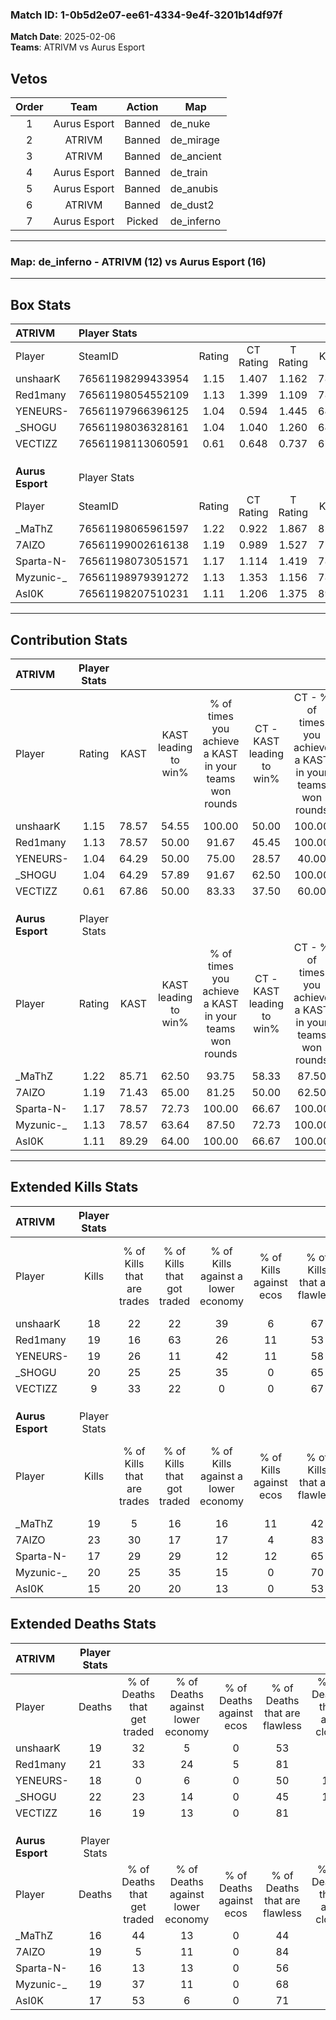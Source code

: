### Match ID: 1-0b5d2e07-ee61-4334-9e4f-3201b14df97f  
**Match Date**: 2025-02-06  
**Teams**: ATRIVM vs Aurus Esport  

## Vetos  

| Order | Team | Action | Map |
| :---: | :--: | :----: | --- |
| 1 | Aurus Esport | Banned | de_nuke |
| 2 | ATRIVM | Banned | de_mirage |
| 3 | ATRIVM | Banned | de_ancient |
| 4 | Aurus Esport | Banned | de_train |
| 5 | Aurus Esport | Banned | de_anubis |
| 6 | ATRIVM | Banned | de_dust2 |
| 7 | Aurus Esport | Picked | de_inferno |

---  

### **Map**: de_inferno - ATRIVM (12) vs Aurus Esport (16)  
---  

## Box Stats  

| **ATRIVM**       | Player Stats      |        |           |          |       |      |       |         |        |      |     |
| :- | :- | :-: | :-: | :-: | :-: | :-: | :-: | :-: | :-: | :-: | :-: |
| Player           | SteamID           | Rating | CT Rating | T Rating | KAST  | ADR  | Kills | Assists | Deaths | K/D  | HS% |
| unshaarK         | 76561198299433954 |  1.15  |   1.407   |  1.162   | 78.57 | 92.3 |  18   |    7    |   19   | 0.95 | 38  |
| Red1many         | 76561198054552109 |  1.13  |   1.399   |  1.109   | 78.57 | 86.1 |  19   |    9    |   21   | 0.90 | 68  |
| YENEURS-         | 76561197966396125 |  1.04  |   0.594   |  1.445   | 64.29 | 78.1 |  19   |    5    |   18   | 1.06 | 42  |
| _SHOGU           | 76561198036328161 |  1.04  |   1.040   |  1.260   | 64.29 | 89.3 |  20   |    6    |   22   | 0.91 | 60  |
| VECTIZZ          | 76561198113060591 |  0.61  |   0.648   |  0.737   | 67.86 | 23.0 |   9   |    2    |   16   | 0.56 |  0  |
|                  |                   |        |           |          |       |      |       |         |        |      |     |
|                  |                   |        |           |          |       |      |       |         |        |      |     |
|                  |                   |        |           |          |       |      |       |         |        |      |     |
| **Aurus Esport** | Player Stats      |        |           |          |       |      |       |         |        |      |     |
| Player           | SteamID           | Rating | CT Rating | T Rating | KAST  | ADR  | Kills | Assists | Deaths | K/D  | HS% |
| _MaThZ           | 76561198065961597 |  1.22  |   0.922   |  1.867   | 85.71 | 71.7 |  19   |    5    |   16   | 1.19 | 36  |
| 7AIZO            | 76561199002616138 |  1.19  |   0.989   |  1.527   | 71.43 | 71.3 |  23   |    9    |   19   | 1.21 | 43  |
| Sparta-N-        | 76561198073051571 |  1.17  |   1.114   |  1.419   | 78.57 | 84.1 |  17   |   14    |   16   | 1.06 | 58  |
| Myzunic-_        | 76561198979391272 |  1.13  |   1.353   |  1.156   | 78.57 | 64.0 |  20   |    9    |   19   | 1.05 | 75  |
| AsI0K            | 76561198207510231 |  1.11  |   1.206   |  1.375   | 89.29 | 72.0 |  15   |    8    |   17   | 0.88 | 80  |
---  

## Contribution Stats  

| **ATRIVM**       | Player Stats |       |                      |                                                        |                           |                                                             |                          |                                                            |
| :- | :-: | :-: | :-: | :-: | :-: | :-: | :-: | :-: |
| Player           |    Rating    | KAST  | KAST leading to win% | % of times you achieve a KAST in your teams won rounds | CT - KAST leading to win% | CT - % of times you achieve a KAST in your teams won rounds | T - KAST leading to win% | T - % of times you achieve a KAST in your teams won rounds |
| unshaarK         |     1.15     | 78.57 |        54.55         |                         100.00                         |           50.00           |                           100.00                            |          58.33           |                           100.00                           |
| Red1many         |     1.13     | 78.57 |        50.00         |                         91.67                          |           45.45           |                           100.00                            |          54.55           |                           85.71                            |
| YENEURS-         |     1.04     | 64.29 |        50.00         |                         75.00                          |           28.57           |                            40.00                            |          63.64           |                           100.00                           |
| _SHOGU           |     1.04     | 64.29 |        57.89         |                         91.67                          |           62.50           |                           100.00                            |          54.55           |                           85.71                            |
| VECTIZZ          |     0.61     | 67.86 |        50.00         |                         83.33                          |           37.50           |                            60.00                            |          58.33           |                           100.00                           |
|                  |              |       |                      |                                                        |                           |                                                             |                          |                                                            |
|                  |              |       |                      |                                                        |                           |                                                             |                          |                                                            |
|                  |              |       |                      |                                                        |                           |                                                             |                          |                                                            |
| **Aurus Esport** | Player Stats |       |                      |                                                        |                           |                                                             |                          |                                                            |
| Player           |    Rating    | KAST  | KAST leading to win% | % of times you achieve a KAST in your teams won rounds | CT - KAST leading to win% | CT - % of times you achieve a KAST in your teams won rounds | T - KAST leading to win% | T - % of times you achieve a KAST in your teams won rounds |
| _MaThZ           |     1.22     | 85.71 |        62.50         |                         93.75                          |           58.33           |                            87.50                            |          66.67           |                           100.00                           |
| 7AIZO            |     1.19     | 71.43 |        65.00         |                         81.25                          |           50.00           |                            62.50                            |          80.00           |                           100.00                           |
| Sparta-N-        |     1.17     | 78.57 |        72.73         |                         100.00                         |           66.67           |                           100.00                            |          80.00           |                           100.00                           |
| Myzunic-_        |     1.13     | 78.57 |        63.64         |                         87.50                          |           72.73           |                           100.00                            |          54.55           |                           75.00                            |
| AsI0K            |     1.11     | 89.29 |        64.00         |                         100.00                         |           66.67           |                           100.00                            |          61.54           |                           100.00                           |
---  

## Extended Kills Stats  

| **ATRIVM**       | Player Stats |                            |                            |                                    |                         |                              |                                 |                                       |                    |           |
| :- | :-: | :-: | :-: | :-: | :-: | :-: | :-: | :-: | :-: | :-: |
| Player           |    Kills     | % of Kills that are trades | % of Kills that got traded | % of Kills against a lower economy | % of Kills against ecos | % of Kills that are flawless | % of Kills that are close duels | % of Kills that are assisted by flash | Pistol Round Kills | AWP Kills |
| unshaarK         |      18      |             22             |             22             |                 39                 |            6            |              67              |                0                |                   0                   |         1          |     0     |
| Red1many         |      19      |             16             |             63             |                 26                 |           11            |              53              |               11                |                  11                   |         1          |     0     |
| YENEURS-         |      19      |             26             |             11             |                 42                 |           11            |              58              |                5                |                  11                   |         1          |     0     |
| _SHOGU           |      20      |             25             |             25             |                 35                 |            0            |              65              |                0                |                   0                   |         2          |     0     |
| VECTIZZ          |      9       |             33             |             22             |                 0                  |            0            |              67              |                0                |                   0                   |         2          |     5     |
|                  |              |                            |                            |                                    |                         |                              |                                 |                                       |                    |           |
|                  |              |                            |                            |                                    |                         |                              |                                 |                                       |                    |           |
|                  |              |                            |                            |                                    |                         |                              |                                 |                                       |                    |           |
| **Aurus Esport** | Player Stats |                            |                            |                                    |                         |                              |                                 |                                       |                    |           |
| Player           |    Kills     | % of Kills that are trades | % of Kills that got traded | % of Kills against a lower economy | % of Kills against ecos | % of Kills that are flawless | % of Kills that are close duels | % of Kills that are assisted by flash | Pistol Round Kills | AWP Kills |
| _MaThZ           |      19      |             5              |             16             |                 16                 |           11            |              42              |               11                |                   5                   |         3          |     0     |
| 7AIZO            |      23      |             30             |             17             |                 17                 |            4            |              83              |               13                |                   0                   |         1          |    10     |
| Sparta-N-        |      17      |             29             |             29             |                 12                 |           12            |              65              |               12                |                  35                   |         2          |     0     |
| Myzunic-_        |      20      |             25             |             35             |                 15                 |            0            |              70              |                5                |                  15                   |         2          |     0     |
| AsI0K            |      15      |             20             |             20             |                 13                 |            0            |              53              |                0                |                  20                   |         2          |     0     |
## Extended Deaths Stats  

| **ATRIVM**       | Player Stats |                             |                                   |                          |                               |                            |                           |               |
| :- | :-: | :-: | :-: | :-: | :-: | :-: | :-: | :-: |
| Player           |    Deaths    | % of Deaths that get traded | % of Deaths against lower economy | % of Deaths against ecos | % of Deaths that are flawless | % of Deaths that are close | % of Deaths while blinded | Deaths to AWP |
| unshaarK         |      19      |             32              |                 5                 |            0             |              53               |             5              |            21             |       2       |
| Red1many         |      21      |             33              |                24                 |            5             |              81               |             5              |            19             |       1       |
| YENEURS-         |      18      |              0              |                 6                 |            0             |              50               |             17             |            11             |       2       |
| _SHOGU           |      22      |             23              |                14                 |            0             |              45               |             14             |             9             |       4       |
| VECTIZZ          |      16      |             19              |                13                 |            0             |              81               |             0              |             6             |       1       |
|                  |              |                             |                                   |                          |                               |                            |                           |               |
|                  |              |                             |                                   |                          |                               |                            |                           |               |
|                  |              |                             |                                   |                          |                               |                            |                           |               |
| **Aurus Esport** | Player Stats |                             |                                   |                          |                               |                            |                           |               |
| Player           |    Deaths    | % of Deaths that get traded | % of Deaths against lower economy | % of Deaths against ecos | % of Deaths that are flawless | % of Deaths that are close | % of Deaths while blinded | Deaths to AWP |
| _MaThZ           |      16      |             44              |                13                 |            0             |              44               |             6              |             0             |       1       |
| 7AIZO            |      19      |              5              |                11                 |            0             |              84               |             0              |             0             |       3       |
| Sparta-N-        |      16      |             13              |                13                 |            0             |              56               |             0              |             6             |       0       |
| Myzunic-_        |      19      |             37              |                11                 |            0             |              68               |             5              |            16             |       1       |
| AsI0K            |      17      |             53              |                 6                 |            0             |              71               |             6              |             0             |       0       |
